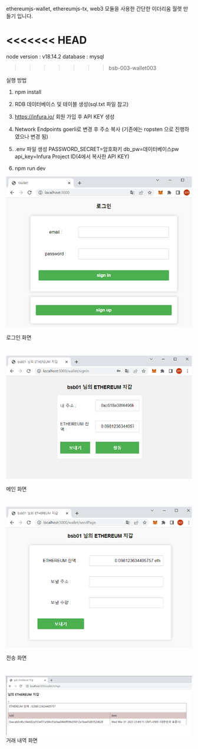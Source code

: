 ethereumjs-wallet, ethereumjs-tx, web3 모듈을 사용한 간단한 이더리움 월렛 만들기 입니다.

<<<<<<< HEAD
=======
node version : v18.14.2 database : mysql
>>>>>>> bsb-003-wallet003

실행 방법

1. npm install

2. RDB 데이터베이스 및 테이블 생성(sql.txt 파일 참고)

3. https://infura.io/ 회원 가입 후 API KEY 생성

4. Network Endpoints goerli로 변경 후 주소 복사 (기존에는 ropsten 으로 진행하였으나 변경 됨)

5. .env 파일 생성 PASSWORD_SECRET=암호화키 db_pw=데이터베이스pw api_key=Infura Project ID(4에서 복사한 API KEY)

6. npm run dev


![img.png](img.png)

로그인 화면
#

![img_1.png](img_1.png)

메인 화면
#

![img_2.png](img_2.png)

전송 화면
#

![img_3.png](img_3.png)
거래 내역 화면

